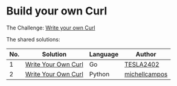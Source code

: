 # Build your own Curl

The Challenge: [Write your own Curl](https://codingchallenges.fyi/challenges/challenge-curl)

The shared solutions:

| No. | Solution | Language | Author |
|-----|----------|----------|--------|
| 1 | [Write Your Own Curl](https://github.com/TESLA2402/gocccurl/tree/main) | Go | [TESLA2402](https://github.com/TESLA2402) |
| 2 | [Write Your Own Curl](https://github.com/michellcampos/pythoncccurl/tree/main) | Python | [michellcampos](https://github.com/michellcampos) |
